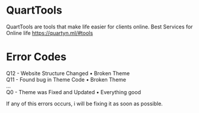 # QuartTools
QuartTools are tools that make life easier for clients online.
Best Services for Online life
https://quartyn.ml/#tools

# Error Codes
Q12 - Website Structure Changed • Broken Theme  
Q11 - Found bug in Theme Code • Broken Theme  
...  
Q0 - Theme was Fixed and Updated • Everything good

If any of this errors occurs, i will be fixing it as soon as possible.
